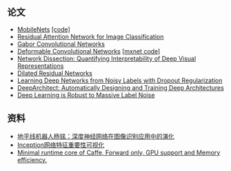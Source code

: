 ## 论文
- [MobileNets](https://arxiv.org/abs/1704.04861) [[code]](https://github.com/Zehaos/MobileNet)
- [Residual Attention Network for Image Classification](https://arxiv.org/abs/1704.06904)
- [Gabor Convolutional Networks](https://arxiv.org/abs/1705.01450)
- [Deformable Convolutional Networks](https://arxiv.org/abs/1703.06211) [[mxnet code]](https://github.com/msracver/Deformable-ConvNets)
- [Network Dissection: Quantifying Interpretability of Deep Visual Representations](http://netdissect.csail.mit.edu/) 
- [Dilated Residual Networks](http://vladlen.info/publications/dilated-residual-networks/)
- [Learning Deep Networks from Noisy Labels with Dropout Regularization](https://arxiv.org/abs/1705.03419)
- [DeepArchitect: Automatically Designing and Training Deep Architectures](https://arxiv.org/abs/1704.08792)
- [Deep Learning is Robust to Massive Label Noise](https://arxiv.org/abs/1705.10694)


## 资料
- [地平线机器人杨铭：深度神经网络在图像识别应用中的演化](http://mp.weixin.qq.com/s?__biz=MzA3MzI4MjgzMw==&mid=2650726203&idx=1&sn=6116c18b14602aea0d1a5c1c1df8e448)
- [Inception网络特征重要性可视化](https://github.com/ankurtaly/Attributions)
- [Minimal runtime core of Caffe, Forward only, GPU support and Memory efficiency.](https://github.com/luoyetx/mini-caffe)